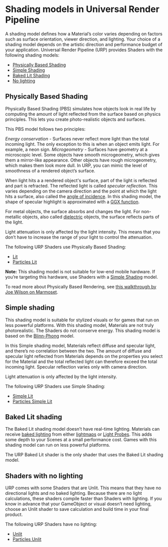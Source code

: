 # Shading models in Universal Render Pipeline

A shading model defines how a Material’s color varies depending on factors such as surface orientation, viewer direction, and lighting. Your choice of a shading model depends on the artistic direction and performance budget of your application. Universal Render Pipeline (URP) provides Shaders with the following shading models:

- [Physically Based Shading](#physically-based-shading)
- [Simple Shading](#simple-shading)
- [Baked Lit Shading](#baked-lit-shading)
- [No lighting](#shaders-with-no-lighting)

## Physically Based Shading

Physically Based Shading (PBS) simulates how objects look in real life by computing the amount of light reflected from the surface based on physics principles. This lets you create photo-realistic objects and surfaces.

This PBS model follows two principles:

_Energy conservation_ - Surfaces never reflect more light than the total incoming light. The only exception to this is when an object emits light. For example, a neon sign.
_Microgeometry_ - Surfaces have geometry at a microscopic level. Some objects have smooth microgeometry, which gives them a mirror-like appearance. Other objects have rough microgeometry, which makes them look more dull. In URP, you can mimic the level of smoothness of a rendered object’s surface.

When light hits a a rendered object's surface, part of the light is reflected and part is refracted. The reflected light is called _specular reflection_. This varies depending on the camera direction and the point at which the light hits a surface, also called the [angle of incidence](<https://en.wikipedia.org/wiki/Angle_of_incidence_(optics)>). In this shading model, the shape of specular highlight is approximated with a [GGX function](https://blogs.unity3d.com/2016/01/25/ggx-in-unity-5-3/).

For metal objects, the surface absorbs and changes the light. For non-metallic objects, also called [dielectric](<https://en.wikipedia.org/wiki/Dielectric>) objects, the surface reflects parts of the light.

Light attenuation is only affected by the light intensity. This means that you don’t have to increase the range of your light to control the attenuation.

The following URP Shaders use Physically Based Shading:

- [Lit](lit-shader.md)
- [Particles Lit](particles-lit-shader.md)

**Note:** This shading model is not suitable for low-end mobile hardware. If you’re targeting this hardware, use Shaders with a [Simple Shading](#simple-shading) model.

To read more about Physically Based Rendering, see [this walkthrough by Joe Wilson on Marmoset](https://marmoset.co/posts/physically-based-rendering-and-you-can-too/).
## Simple shading

This shading model is suitable for stylized visuals or for games that run on less powerful platforms. With this shading model, Materials are not truly photorealistic. The Shaders do not conserve energy. This shading model is based on the [Blinn-Phong](https://en.wikipedia.org/wiki/Blinn%E2%80%93Phong_shading_model) model.

In this Simple shading model, Materials reflect diffuse and specular light, and there’s no correlation between the two. The amount of diffuse and specular light reflected from Materials depends on the properties you select for the Material and the total reflected light can therefore exceed the total incoming light. Specular reflection varies only with camera direction.

Light attenuation is only affected by the light intensity.

The following URP Shaders use Simple Shading:

- [Simple Lit](simple-lit-shader.md)
- [Particles Simple Lit](particles-simple-lit-shader.md)

## Baked Lit shading

The Baked Lit shading model doesn’t have real-time lighting. Materials can receive [baked lighting](https://docs.unity3d.com/Manual/LightMode-Baked.html) from either [lightmaps](https://docs.unity3d.com/Manual/Lightmapping.html) or [Light Probes](<https://docs.unity3d.com/Manual/LightProbes.html>). This adds some depth to your Scenes at a small performance cost. Games with this shading model can run on less powerful platforms.

The URP Baked Lit shader is the only shader that uses the Baked Lit shading model.

## Shaders with no lighting

URP comes with some Shaders that are Unlit. This means that they have no directional lights and no baked lighting. Because there are no light calculations, these shaders compile faster than Shaders with lighting. If you know in advance that your GameObject or visual doesn’t need lighting, choose an Unlit shader to save calculation and build time in your final product.

The following URP Shaders have no lighting:
- [Unlit](unlit-shader.md)
- [Particles Unlit](particles-unlit-shader.md)
